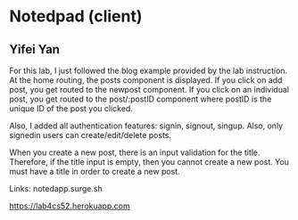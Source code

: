 # Notedpad (client)
## Yifei Yan

For this lab, I just followed the blog example provided by the lab instruction. At the home routing, the posts component is displayed. If you click on add post, you get routed to the newpost component. If you click on an individual post, you get routed to the post/:postID component where postID is the unique ID of the post you clicked.

Also, I added all authentication features: signin, signout, singup. Also, only signedin users can create/edit/delete posts.

When you create a new post, there is an input validation for the title. Therefore, if the title input is empty, then you cannot create a new post. You must have a title in order to create a new post.


Links: notedapp.surge.sh


https://lab4cs52.herokuapp.com



